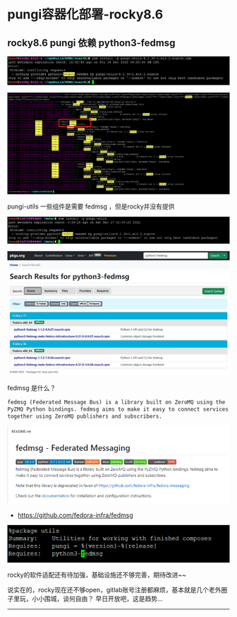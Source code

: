 # pungi容器化部署-rocky8.6





















## rocky8.6 pungi 依赖 python3-fedmsg

![20221217_101322_30](image/20221217_101322_30.png)

![20221217_101417_27](image/20221217_101417_27.png)

pungi-utils 一些组件是需要 fedmsg ，但是rocky并没有提供

![20221217_101502_81](image/20221217_101502_81.png)


![20221217_101610_80](image/20221217_101610_80.png)

fedmsg 是什么？

```
fedmsg (Federated Message Bus) is a library built on ZeroMQ using the PyZMQ Python bindings. fedmsg aims to make it easy to connect services together using ZeroMQ publishers and subscribers.
```


![20221217_101740_53](image/20221217_101740_53.png)

* <https://github.com/fedora-infra/fedmsg>


![20221217_102024_48](image/20221217_102024_48.png)

rocky的软件适配还有待加强，基础设施还不够完善，期待改进~~

说实在的，rocky现在还不够open，gitlab账号注册都麻烦，基本就是几个老外圈子里玩，小小围城，谈何自由？ 早日开放吧，这是趋势...











---
